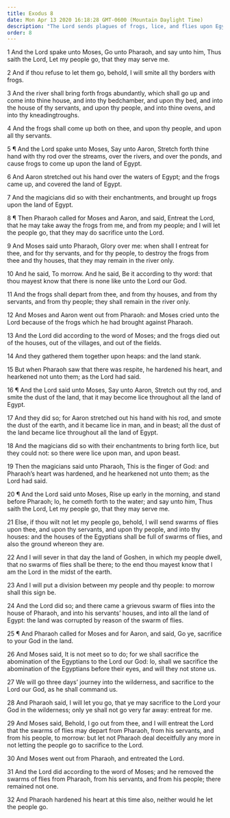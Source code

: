 ```yaml
---
title: Exodus 8
date: Mon Apr 13 2020 16:18:28 GMT-0600 (Mountain Daylight Time)
description: "The Lord sends plagues of frogs, lice, and flies upon Egypt—Pharaoh hardens his heart."
order: 8
---
```


1 And the Lord spake unto Moses, Go unto Pharaoh, and say unto him, Thus saith the Lord, Let my people go, that they may serve me.

2 And if thou refuse to let them go, behold, I will smite all thy borders with frogs.

3 And the river shall bring forth frogs abundantly, which shall go up and come into thine house, and into thy bedchamber, and upon thy bed, and into the house of thy servants, and upon thy people, and into thine ovens, and into thy kneadingtroughs.

4 And the frogs shall come up both on thee, and upon thy people, and upon all thy servants.

5 ¶ And the Lord spake unto Moses, Say unto Aaron, Stretch forth thine hand with thy rod over the streams, over the rivers, and over the ponds, and cause frogs to come up upon the land of Egypt.

6 And Aaron stretched out his hand over the waters of Egypt; and the frogs came up, and covered the land of Egypt.

7 And the magicians did so with their enchantments, and brought up frogs upon the land of Egypt.

8 ¶ Then Pharaoh called for Moses and Aaron, and said, Entreat the Lord, that he may take away the frogs from me, and from my people; and I will let the people go, that they may do sacrifice unto the Lord.

9 And Moses said unto Pharaoh, Glory over me: when shall I entreat for thee, and for thy servants, and for thy people, to destroy the frogs from thee and thy houses, that they may remain in the river only.

10 And he said, To morrow. And he said, Be it according to thy word: that thou mayest know that there is none like unto the Lord our God.

11 And the frogs shall depart from thee, and from thy houses, and from thy servants, and from thy people; they shall remain in the river only.

12 And Moses and Aaron went out from Pharaoh: and Moses cried unto the Lord because of the frogs which he had brought against Pharaoh.

13 And the Lord did according to the word of Moses; and the frogs died out of the houses, out of the villages, and out of the fields.

14 And they gathered them together upon heaps: and the land stank.

15 But when Pharaoh saw that there was respite, he hardened his heart, and hearkened not unto them; as the Lord had said.

16 ¶ And the Lord said unto Moses, Say unto Aaron, Stretch out thy rod, and smite the dust of the land, that it may become lice throughout all the land of Egypt.

17 And they did so; for Aaron stretched out his hand with his rod, and smote the dust of the earth, and it became lice in man, and in beast; all the dust of the land became lice throughout all the land of Egypt.

18 And the magicians did so with their enchantments to bring forth lice, but they could not: so there were lice upon man, and upon beast.

19 Then the magicians said unto Pharaoh, This is the finger of God: and Pharaoh’s heart was hardened, and he hearkened not unto them; as the Lord had said.

20 ¶ And the Lord said unto Moses, Rise up early in the morning, and stand before Pharaoh; lo, he cometh forth to the water; and say unto him, Thus saith the Lord, Let my people go, that they may serve me.

21 Else, if thou wilt not let my people go, behold, I will send swarms of flies upon thee, and upon thy servants, and upon thy people, and into thy houses: and the houses of the Egyptians shall be full of swarms of flies, and also the ground whereon they are.

22 And I will sever in that day the land of Goshen, in which my people dwell, that no swarms of flies shall be there; to the end thou mayest know that I am the Lord in the midst of the earth.

23 And I will put a division between my people and thy people: to morrow shall this sign be.

24 And the Lord did so; and there came a grievous swarm of flies into the house of Pharaoh, and into his servants’ houses, and into all the land of Egypt: the land was corrupted by reason of the swarm of flies.

25 ¶ And Pharaoh called for Moses and for Aaron, and said, Go ye, sacrifice to your God in the land.

26 And Moses said, It is not meet so to do; for we shall sacrifice the abomination of the Egyptians to the Lord our God: lo, shall we sacrifice the abomination of the Egyptians before their eyes, and will they not stone us.

27 We will go three days’ journey into the wilderness, and sacrifice to the Lord our God, as he shall command us.

28 And Pharaoh said, I will let you go, that ye may sacrifice to the Lord your God in the wilderness; only ye shall not go very far away: entreat for me.

29 And Moses said, Behold, I go out from thee, and I will entreat the Lord that the swarms of flies may depart from Pharaoh, from his servants, and from his people, to morrow: but let not Pharaoh deal deceitfully any more in not letting the people go to sacrifice to the Lord.

30 And Moses went out from Pharaoh, and entreated the Lord.

31 And the Lord did according to the word of Moses; and he removed the swarms of flies from Pharaoh, from his servants, and from his people; there remained not one.

32 And Pharaoh hardened his heart at this time also, neither would he let the people go.
